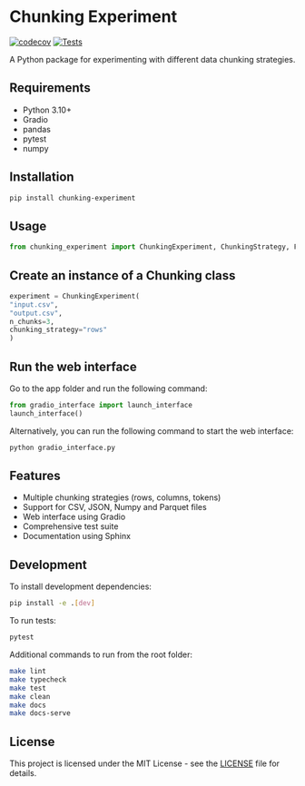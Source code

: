 # Chunking Experiment

[![codecov](https://codecov.io/gh/JohnnyTeutonic/chunking_experiment/branch/main/graph/badge.svg?token=00000000-0000-0000-0000-000000000000)](https://codecov.io/gh/JohnnyTeutonic/chunking_experiment)
[![Tests](https://github.com/JohnnyTeutonic/ChunkingForPandas/actions/workflows/test.yml/badge.svg)](https://github.com/JohnnyTeutonic/ChunkingForPandas/actions/workflows/test.yml)

A Python package for experimenting with different data chunking strategies.

## Requirements

- Python 3.10+
- Gradio
- pandas
- pytest
- numpy

## Installation

```bash
pip install chunking-experiment
```

## Usage

```python
from chunking_experiment import ChunkingExperiment, ChunkingStrategy, FileFormat
```

## Create an instance of a Chunking class

```python
experiment = ChunkingExperiment(
"input.csv",
"output.csv",
n_chunks=3,
chunking_strategy="rows"
)
```

## Run the web interface

Go to the app folder and run the following command:

```python
from gradio_interface import launch_interface
launch_interface()
```

Alternatively, you can run the following command to start the web interface:

```bash
python gradio_interface.py
```

## Features

- Multiple chunking strategies (rows, columns, tokens)
- Support for CSV, JSON, Numpy and Parquet files
- Web interface using Gradio
- Comprehensive test suite
- Documentation using Sphinx

## Development

To install development dependencies:

```bash
pip install -e .[dev]
```

To run tests:

```bash
pytest
```

Additional commands to run from the root folder:

```bash
make lint
make typecheck
make test
make clean
make docs
make docs-serve
```

## License

This project is licensed under the MIT License - see the [LICENSE](LICENSE) file for details.
